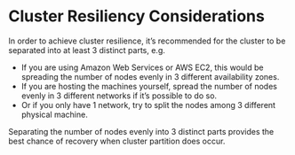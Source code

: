 # Cluster Resiliency Considerations

In order to achieve cluster resilience, it’s recommended for the cluster to be separated into at least 3 distinct parts, e.g.

* If you are using Amazon Web Services or AWS EC2, this would be spreading the number of nodes evenly in 3 different availability zones.
* If you are hosting the machines yourself, spread the number of nodes evenly in 3 different networks if it’s possible to do so.
* Or if you only have 1 network, try to split the nodes among 3 different physical machine.

Separating the number of nodes evenly into 3 distinct parts provides the best chance of recovery when cluster partition does occur.
